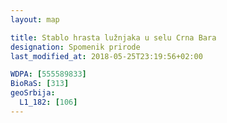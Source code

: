 ```yaml
---
layout: map

title: Stablo hrasta lužnjaka u selu Crna Bara
designation: Spomenik prirode
last_modified_at: 2018-05-25T23:19:56+02:00

WDPA: [555589833]
BioRaS: [313]
geoSrbija:
  L1_182: [106]
---
```

